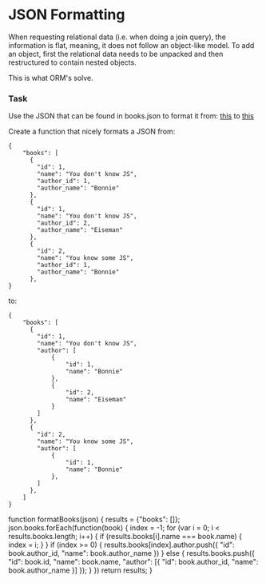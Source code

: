 # JSON Formatting

When requesting relational data (i.e. when doing a join query), the information is flat, meaning, it does not follow an object-like model. To add an object, first the relational data needs to be unpacked and then restructured to contain nested objects.

This is what ORM's solve.

### Task

Use the JSON that can be found in books.json to format it from: [this](https://salty-thicket-7816.herokuapp.com/books/unformatted) to [this](https://salty-thicket-7816.herokuapp.com/books/)

Create a function that nicely formats a JSON from:

```
{
    "books": [
      {
        "id": 1,
        "name": "You don't know JS",
        "author_id": 1,
        "author_name": "Bonnie"
      },
      {
        "id": 1,
        "name": "You don't know JS",
        "author_id": 2,
        "author_name": "Eiseman"
      },
      {
        "id": 2,
        "name": "You know some JS",
        "author_id": 1,
        "author_name": "Bonnie"
      },
}
```

to:

```
{
    "books": [
      {
        "id": 1,
        "name": "You don't know JS",
        "author": [
            {
                "id": 1,
                "name": "Bonnie"
            },
            {
                "id": 2,
                "name": "Eiseman"
            }
        ]
      },
      {
        "id": 2,
        "name": "You know some JS",
        "author": [
            {
                "id": 1,
                "name": "Bonnie"
            },
        ]
      },
    ]
}
```

function formatBooks(json) {
  results = {"books": []};
  json.books.forEach(function(book) {
    index = -1;
    for (var i = 0; i < results.books.length; i++) {
      if (results.books[i].name === book.name) {
        index = i;
      }
    }
    if (index >= 0) {
      results.books[index].author.push({
        "id": book.author_id,
        "name": book.author_name
      })
    } else {
      results.books.push({
        "id": book.id,
        "name": book.name,
        "author": [{
          "id": book.author_id,
          "name": book.author_name
        }]
      });
    }
  })
  return results;
}
